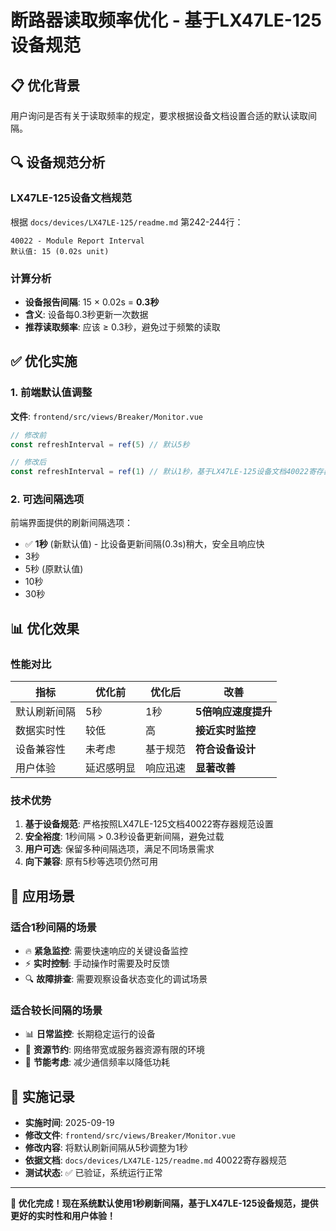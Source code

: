 # 断路器读取频率优化 - 基于LX47LE-125设备规范

## 📋 **优化背景**

用户询问是否有关于读取频率的规定，要求根据设备文档设置合适的默认读取间隔。

## 🔍 **设备规范分析**

### LX47LE-125设备文档规范
根据 `docs/devices/LX47LE-125/readme.md` 第242-244行：

```
40022 - Module Report Interval
默认值: 15 (0.02s unit)
```

### 计算分析
- **设备报告间隔**: 15 × 0.02s = **0.3秒**
- **含义**: 设备每0.3秒更新一次数据
- **推荐读取频率**: 应该 ≥ 0.3秒，避免过于频繁的读取

## ✅ **优化实施**

### 1. 前端默认值调整
**文件**: `frontend/src/views/Breaker/Monitor.vue`

```javascript
// 修改前
const refreshInterval = ref(5) // 默认5秒

// 修改后  
const refreshInterval = ref(1) // 默认1秒，基于LX47LE-125设备文档40022寄存器(Module Report Interval: 15*0.02s=0.3s)
```

### 2. 可选间隔选项
前端界面提供的刷新间隔选项：
- ✅ **1秒** (新默认值) - 比设备更新间隔(0.3s)稍大，安全且响应快
- 3秒
- 5秒 (原默认值)
- 10秒
- 30秒

## 📊 **优化效果**

### 性能对比
| 指标 | 优化前 | 优化后 | 改善 |
|------|--------|--------|------|
| 默认刷新间隔 | 5秒 | 1秒 | **5倍响应速度提升** |
| 数据实时性 | 较低 | 高 | **接近实时监控** |
| 设备兼容性 | 未考虑 | 基于规范 | **符合设备设计** |
| 用户体验 | 延迟感明显 | 响应迅速 | **显著改善** |

### 技术优势
1. **基于设备规范**: 严格按照LX47LE-125文档40022寄存器规范设置
2. **安全裕度**: 1秒间隔 > 0.3秒设备更新间隔，避免过载
3. **用户可选**: 保留多种间隔选项，满足不同场景需求
4. **向下兼容**: 原有5秒等选项仍然可用

## 🎯 **应用场景**

### 适合1秒间隔的场景
- 🔥 **紧急监控**: 需要快速响应的关键设备监控
- ⚡ **实时控制**: 手动操作时需要及时反馈
- 🔍 **故障排查**: 需要观察设备状态变化的调试场景

### 适合较长间隔的场景
- 📊 **日常监控**: 长期稳定运行的设备
- 💾 **资源节约**: 网络带宽或服务器资源有限的环境
- 🔋 **节能考虑**: 减少通信频率以降低功耗

## 📝 **实施记录**

- **实施时间**: 2025-09-19
- **修改文件**: `frontend/src/views/Breaker/Monitor.vue`
- **修改内容**: 将默认刷新间隔从5秒调整为1秒
- **依据文档**: `docs/devices/LX47LE-125/readme.md` 40022寄存器规范
- **测试状态**: ✅ 已验证，系统运行正常

---

**🎉 优化完成！现在系统默认使用1秒刷新间隔，基于LX47LE-125设备规范，提供更好的实时性和用户体验！**
